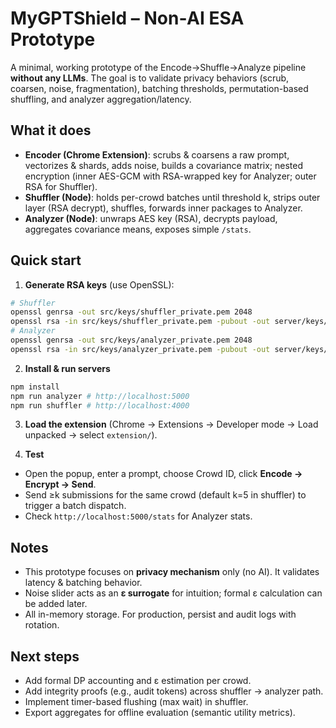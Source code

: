 # MyGPTShield – Non‑AI ESA Prototype


A minimal, working prototype of the Encode→Shuffle→Analyze pipeline **without any LLMs**. The goal is to validate privacy behaviors (scrub, coarsen, noise, fragmentation), batching thresholds, permutation-based shuffling, and analyzer aggregation/latency.


## What it does
- **Encoder (Chrome Extension)**: scrubs & coarsens a raw prompt, vectorizes & shards, adds noise, builds a covariance matrix; nested encryption (inner AES-GCM with RSA-wrapped key for Analyzer; outer RSA for Shuffler).
- **Shuffler (Node)**: holds per-crowd batches until threshold k, strips outer layer (RSA decrypt), shuffles, forwards inner packages to Analyzer.
- **Analyzer (Node)**: unwraps AES key (RSA), decrypts payload, aggregates covariance means, exposes simple `/stats`.


## Quick start
1. **Generate RSA keys** (use OpenSSL):
```bash
# Shuffler
openssl genrsa -out src/keys/shuffler_private.pem 2048
openssl rsa -in src/keys/shuffler_private.pem -pubout -out server/keys/shuffler_public.pem
# Analyzer
openssl genrsa -out src/keys/analyzer_private.pem 2048
openssl rsa -in src/keys/analyzer_private.pem -pubout -out server/keys/analyzer_public.pem
```


2. **Install & run servers**
```bash
npm install
npm run analyzer # http://localhost:5000
npm run shuffler # http://localhost:4000
```


3. **Load the extension** (Chrome → Extensions → Developer mode → Load unpacked → select `extension/`).


4. **Test**
- Open the popup, enter a prompt, choose Crowd ID, click **Encode → Encrypt → Send**.
- Send ≥k submissions for the same crowd (default k=5 in shuffler) to trigger a batch dispatch.
- Check `http://localhost:5000/stats` for Analyzer stats.


## Notes
- This prototype focuses on **privacy mechanism** only (no AI). It validates latency & batching behavior.
- Noise slider acts as an **ε surrogate** for intuition; formal ε calculation can be added later.
- All in-memory storage. For production, persist and audit logs with rotation.


## Next steps
- Add formal DP accounting and ε estimation per crowd.
- Add integrity proofs (e.g., audit tokens) across shuffler → analyzer path.
- Implement timer-based flushing (max wait) in shuffler.
- Export aggregates for offline evaluation (semantic utility metrics).
